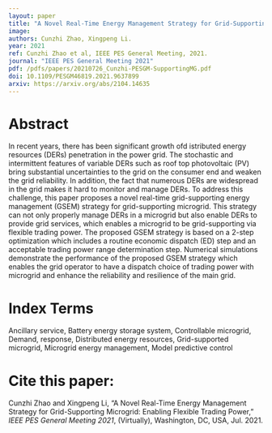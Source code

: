 ```yaml
---
layout: paper
title: "A Novel Real-Time Energy Management Strategy for Grid-Supporting Microgrid: Enabling Flexible Trading Power"
image: 
authors: Cunzhi Zhao, Xingpeng Li.
year: 2021
ref: Cunzhi Zhao et al, IEEE PES General Meeting, 2021. 
journal: "IEEE PES General Meeting 2021"
pdf: /pdfs/papers/20210726_Cunzhi-PESGM-SupportingMG.pdf
doi: 10.1109/PESGM46819.2021.9637899
arxiv: https://arxiv.org/abs/2104.14635
---
```


# Abstract

In recent years, there has been significant growth ofd istributed energy resources (DERs) penetration in the power grid. The stochastic and intermittent features of variable DERs such as roof top photovoltaic (PV) bring substantial uncertainties to the grid on the consumer end and weaken the grid reliability. In addition, the fact that numerous DERs are widespread in the grid makes it hard to monitor and manage DERs. To address this challenge, this paper proposes a novel real-time grid-supporting energy management (GSEM) strategy for grid-supporting microgrid. This strategy can not only properly manage DERs in a
microgrid but also enable DERs to provide grid services, which enables a microgrid to be grid-supporting via flexible trading power. The proposed GSEM strategy is based on a 2-step optimization which includes a routine economic dispatch (ED) step and an acceptable trading power range determination step. Numerical simulations demonstrate the performance of the proposed GSEM strategy which enables the grid operator to have a dispatch choice of trading power with microgrid and enhance the reliability and resilience of the main grid.

# Index Terms
Ancillary service, Battery energy storage system, Controllable microgrid, Demand, response, Distributed energy resources, Grid-supported microgrid, Microgrid energy management, Model predictive control

# Cite this paper:
Cunzhi Zhao and Xingpeng Li, “A Novel Real-Time Energy Management Strategy for Grid-Supporting Microgrid: Enabling Flexible Trading Power,” *IEEE PES General Meeting 2021*, (Virtually), Washington, DC, USA, Jul. 2021.